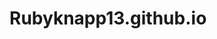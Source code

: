 # Rubyknapp13.github.io
<html lang="en">
<head>
    <meta charset="UTF-8">
    <meta name="viewport" content="width=device-width, initial-scale=1.0">
    <title>Law Firm Website</title>
    <style>

    </style>
</head>
<body>
    <header>
        <h1>Law Firm Name</h1>
        <nav>
            <ul>
                <li><a href="#home">Home</a></li>
                <li><a href="#practice-areas">Practice Areas</a></li>
                <li><a href="#about-us">About Us</a></li>
                <li><a href="#contact">Contact</a></li>
            </ul>
        </nav>
    </header>
    <section id="home">
        <h2>Welcome to Law Firm Name</h2>
        <p>We are committed to providing quality legal services.</p>
    </section>
    <section id="practice-areas">
        <h2>Practice Areas</h2>
        <ul>
            <li>Criminal Defense</li>
            <li>Family Law</li>
            <li>Personal Injury</li>
            <li>Real Estate</li>
        </ul>
    </section>
    <section id="about-us">
        <h2>About Us</h2>
        <p>We have a team of experienced lawyers who are dedicated to helping our clients.</p>
    </section>
    <section id="contact">
        <h2>Contact Us</h2>
        <p>Get in touch with us for legal assistance.</p>
        <button id="contact-button">Contact Now</button>
    </section>
    <script>
        // JavaScript for interactivity
        document.getElementById("contact-button").addEventListener("click", function () {
            alert("Please call us at 555-123-4567 or send us an email at info@lawfirmname.com.");
        });
    </script>
</body>
</html>
